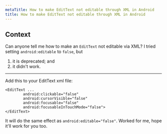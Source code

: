 ```yaml
---
metaTitle: How to make EditText not editable through XML in Android
title: How to make EditText not editable through XML in Android
---
```


## Context

Can anyone tell me how to make an `EditText` not editable via XML? I tried setting `android:editable` to `false`, but


1. it is deprecated; and
2. it didn't work.


---

Add this to your EditText xml file:



```
<EditText ...
        android:clickable="false" 
        android:cursorVisible="false" 
        android:focusable="false" 
        android:focusableInTouchMode="false">
</EditText>

```

It will do the same effect as `android:editable="false"`. Worked for me, hope it'll work for you too.

